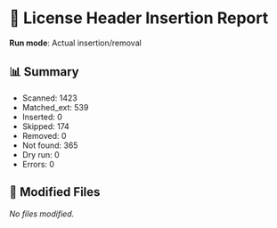 # 📝 License Header Insertion Report

**Run mode**: Actual insertion/removal

## 📊 Summary
- Scanned: 1423
- Matched_ext: 539
- Inserted: 0
- Skipped: 174
- Removed: 0
- Not found: 365
- Dry run: 0
- Errors: 0

## 📁 Modified Files
_No files modified._
